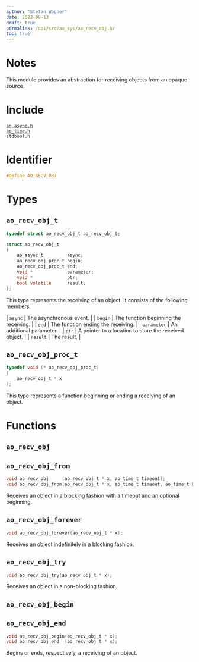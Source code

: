 ```yaml
---
author: "Stefan Wagner"
date: 2022-09-13
draft: true
permalink: /api/src/ao_sys/ao_recv_obj.h/
toc: true
---
```


# Notes

This module provides an abstraction for receiving objects from an opaque source.

# Include

[`ao_async.h`](ao_async.h.md) <br/>
[`ao_time.h`](ao_time.h.md) <br/>
`stdbool.h`

# Identifier

```c
#define AO_RECV_OBJ
```

# Types

## `ao_recv_obj_t`

```c
typedef struct ao_recv_obj_t ao_recv_obj_t;
```

```c
struct ao_recv_obj_t
{
    ao_async_t         async;
    ao_recv_obj_proc_t begin;
    ao_recv_obj_proc_t end;
    void *             parameter;
    void *             ptr;
    bool volatile      result;
};
```

This type represents the receiving of an object. It consists of the following members.

| `async` | The asynchronous event. |
| `begin` | The function beginning the receiving. |
| `end` | The function ending the receiving. |
| `parameter` | An additional parameter. |
| `ptr` | A pointer to a location to store the received object. |
| `result` | The result. |

## `ao_recv_obj_proc_t`

```c
typedef void (* ao_recv_obj_proc_t)
(
    ao_recv_obj_t * x
);
```

This type represents a function beginning or ending a receiving of an object.

# Functions

## `ao_recv_obj`
## `ao_recv_obj_from`

```c
void ao_recv_obj     (ao_recv_obj_t * x, ao_time_t timeout);
void ao_recv_obj_from(ao_recv_obj_t * x, ao_time_t timeout, ao_time_t beginning);
```

Receives an object in a blocking fashion with a timeout and an optional beginning.

## `ao_recv_obj_forever`

```c
void ao_recv_obj_forever(ao_recv_obj_t * x);
```

Receives an object indefinitely in a blocking fashion.

## `ao_recv_obj_try`

```c
void ao_recv_obj_try(ao_recv_obj_t * x);
```

Receives an object in a non-blocking fashion.

## `ao_recv_obj_begin`
## `ao_recv_obj_end`

```c
void ao_recv_obj_begin(ao_recv_obj_t * x);
void ao_recv_obj_end  (ao_recv_obj_t * x);
```

Begins or ends, respectively, a receiving of an object.

